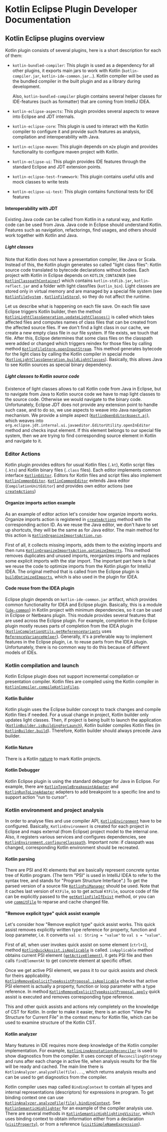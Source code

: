 # Kotlin Eclipse Plugin Developer Documentation

## Kotlin Eclipse plugins overview

Kotlin plugin consists of several plugins, here is a short description for each of them:

- `kotlin-bundled-compiler`: This plugin is used as a dependency for all other plugins, it exports main jars to work with Kotlin (`kotlin-compiler.jar`, `kotlin-ide-common.jar`...).
Kotlin compiler will be used as the bundled compiler in the built plugin and as a library during development.

    Also, `kotlin-bundled-compiler` plugin contains several helper classes for IDE-features (such as formatter) that are coming from IntelliJ IDEA.

- `kotlin-eclipse-aspects`: This plugin provides several aspects to weave into Eclipse and JDT internals.

- `kotlin-eclipse-core`: This plugin is used to interact with the Kotlin compiler to configure it and provide such features as analysis, compilation and interoperability with Java.

- `kotlin-eclipse-maven`: This plugin depends on `m2e` plugin and provides functionality to configure maven project with Kotlin.

- `kotlin-eclipse-ui`: This plugin provides IDE features through the standard Eclipse and JDT extension points.
    
- `kotlin-eclipse-test-framework`: This plugin contains useful utils and mock classes to write tests
    
- `kotlin-eclipse-ui-test`: This plugin contains functional tests for IDE features
    
#### Interoperability with JDT

Existing Java code can be called from Kotlin in a natural way, and Kotlin code can be used from Java.
Java code in Eclipse should understand Kotlin. Features such as navigation, refactorings, find usages, and others should work together with Kotlin and Java.

##### Light classes

Note that Kotlin does not have a presentation compiler, like Java or Scala. Instead of this, the
Kotlin plugin generates so called "light class files": Kotlin source code translated to bytecode declarations without bodies.
Each project with Kotlin in Eclipse depends on `KOTLIN_CONTAINER` (see [`KotlinClasspathContainer`](https://github.com/JetBrains/kotlin-eclipse/blob/master/kotlin-eclipse-core/src/org/jetbrains/kotlin/core/KotlinClasspathContainer.kt)) 
which contains `kotlin-stdlib.jar`, `kotlin-reflect.jar` and a folder with light classfiles (`kotlin_bin`).
Light classes are stored only in virtual memory and are managed by a special file system (see [`KotlinFileSystem`](https://github.com/JetBrains/kotlin-eclipse/blob/master/kotlin-eclipse-core/src/org/jetbrains/kotlin/core/filesystem/KotlinFileSystem.java)
, [`KotlinFileStore`](https://github.com/JetBrains/kotlin-eclipse/blob/master/kotlin-eclipse-core/src/org/jetbrains/kotlin/core/filesystem/KotlinFileStore.kt)), 
so they do not affect the runtime.
  
Let us describe what is happening on each file save.
On each file save Eclipse triggers Kotlin builder, then the method [`KotlinLightClassGeneration.updateLightClasses()`](https://github.com/JetBrains/kotlin-eclipse/blob/master/kotlin-eclipse-core/src/org/jetbrains/kotlin/core/asJava/KotlinLightClassGeneration.kt) 
is called which takes affected files and computes names of class files that can be created from the affected source files. 
If we don't find a light class in our cache, we create a new empty class file in our file system. If file exists, we touch that file. 
After this, Eclipse determines that some class files on the classpath were added or changed which triggers reindex for those files 
by calling method [`KotlinFileStore.openInputStream`](https://github.com/JetBrains/kotlin-eclipse/blob/master/kotlin-eclipse-core/src/org/jetbrains/kotlin/core/filesystem/KotlinFileStore.kt#L46). 
This method generates bytecode for the light class by calling the Kotlin compiler in special mode ([`KotlinLightClassGeneration.buildLightClasses`](https://github.com/JetBrains/kotlin-eclipse/blob/master/kotlin-eclipse-core/src/org/jetbrains/kotlin/core/asJava/KotlinLightClassGeneration.kt#L43)).
Basically, this allows Java to see Kotlin sources as special binary dependency.

##### Light classes to Kotlin source code

Existence of light classes allows to call Kotlin code from Java in Eclipse, but to navigate from Java to Kotlin source code we have to map light classes to the source code.
Otherwise we would navigate to the binary code. Unfortunately, Eclipse JDT does not provide any extension point to handle such case, and to do so, we use aspects to weave
into Java navigation mechanism. We provide a simple aspect ([`KotlinOpenEditorAspect.aj`](https://github.com/JetBrains/kotlin-eclipse/blob/master/kotlin-eclipse-aspects/src/org/jetbrains/kotlin/aspects/navigation/KotlinOpenEditorAspect.aj)), 
which weaves into `org.eclipse.jdt.internal.ui.javaeditor.EditorUtility.openInEditor` method and checks input element. 
If this element belongs to our special file system, then we are trying to find corresponding source element in Kotlin and navigate to it.

### Editor Actions

Kotlin plugin provides editors for usual Kotlin files (`.kt`), Kotlin script files (`.kts`) and Kotlin binary files (`.class` files).
Each editor implements common interface [`KotlinEditor`](https://github.com/JetBrains/kotlin-eclipse/blob/master/kotlin-eclipse-ui/src/org/jetbrains/kotlin/ui/editors/KotlinEditor.kt).
Editors for Kotlin files and script files also implement [`KotlinCommonEditor`](https://github.com/JetBrains/kotlin-eclipse/blob/master/kotlin-eclipse-ui/src/org/jetbrains/kotlin/ui/editors/KotlinCommonEditor.kt).
[`KotlinCommonEditor`](https://github.com/JetBrains/kotlin-eclipse/blob/master/kotlin-eclipse-ui/src/org/jetbrains/kotlin/ui/editors/KotlinCommonEditor.kt) 
extends Java editor (`CompilationUnitEditor`) and provides own editor actions (see [`createActions`](https://github.com/JetBrains/kotlin-eclipse/blob/master/kotlin-eclipse-ui/src/org/jetbrains/kotlin/ui/editors/KotlinCommonEditor.kt#L108))

#### Organize imports action example

As an example of editor action let's consider how organize imports works. Organize imports action is registered in [`createActions`](https://github.com/JetBrains/kotlin-eclipse/blob/master/kotlin-eclipse-ui/src/org/jetbrains/kotlin/ui/editors/KotlinCommonEditor.kt#L145) 
method with the corresponding action ID. As we reuse the Java editor, we don't have to set up shortcuts, they will be the same as for Java editor.
The main method for this action is [`KotlinOrganizeImportsAction.run`](https://github.com/JetBrains/kotlin-eclipse/blob/master/kotlin-eclipse-ui/src/org/jetbrains/kotlin/ui/editors/organizeImports/KotlinOrganizeImportsAction.kt#L59). 

First of all, it collects missing imports, adds them to the existing imports and then runs [`KotlinOrganizeImportsAction.optimizeImports`](https://github.com/JetBrains/kotlin-eclipse/blob/master/kotlin-eclipse-ui/src/org/jetbrains/kotlin/ui/editors/organizeImports/KotlinOrganizeImportsAction.kt#L86).
This method removes duplicates and unused imports, reorganizes imports and replaces some explicit imports with the star import. The important part here is that we
reuse the code to optimize imports from the Kotlin plugin for IntelliJ IDEA. The original method that is called from the Eclipse plugin is [`buildOptimizedImports`](https://github.com/JetBrains/kotlin/blob/master/idea/ide-common/src/org/jetbrains/kotlin/idea/util/OptimizedImportsBuilder.kt#L87), 
which is also used in the plugin for IDEA.

#### Code reuse from the IDEA plugin

Eclipse plugin depends on `kotlin-ide-common.jar` artifact, which provides common functionality for IDEA and Eclipse plugin. 
Basically, this is a module ([`ide-common`](https://github.com/JetBrains/kotlin/tree/master/idea/ide-common)) in Kotlin project with minimum dependencies, 
so it can be used in Eclipse or Netbeans plugin. This module provides several features that are used across the Eclipse plugin. 
For example, completion in the Eclipse plugin mostly reuses parts of completion from the IDEA plugin 
([`KotlinCompletionUtils.getReferenceVariants`](https://github.com/JetBrains/kotlin-eclipse/blob/master/kotlin-eclipse-ui/src/org/jetbrains/kotlin/ui/editors/completion/KotlinCompletionUtils.kt#L84) 
uses [`ReferenceVarianceHelper`](https://github.com/JetBrains/kotlin/blob/master/idea/ide-common/src/org/jetbrains/kotlin/idea/codeInsight/ReferenceVariantsHelper.kt)).
Generally, it's a preferable way to implement features in the Eclipse plugin, i.e. to reuse parts from the IDEA plugin. Unfortunately, there is no
common way to do this because of different models of IDEs.

### Kotlin compilation and launch

Kotlin Eclipse plugin does not support incremental compilation or presentation compiler. Kotlin files are compiled using the 
Kotlin compiler in [`KotlinCompiler.compileKotlinFiles`](https://github.com/JetBrains/kotlin-eclipse/blob/master/kotlin-eclipse-core/src/org/jetbrains/kotlin/core/compiler/KotlinCompiler.java#L48).
 
#### Kotlin Builder

Kotlin plugin uses the Eclipse builder concept to track changes and compile Kotlin files if needed. For a usual change in project, 
Kotlin builder only updates light classes. Then, if project is being built to launch the application ([`KotlinBuilder.isBuildingForLaunch`](https://github.com/JetBrains/kotlin-eclipse/blob/master/kotlin-eclipse-ui/src/org/jetbrains/kotlin/ui/builder/KotlinBuilder.kt#L180)), 
Kotlin builder compiles Kotlin files (in [`KotlinBuilder.build`](https://github.com/JetBrains/kotlin-eclipse/blob/master/kotlin-eclipse-ui/src/org/jetbrains/kotlin/ui/builder/KotlinBuilder.kt#L63)). 
Therefore, Kotlin builder should always precede Java builder.

#### Kotlin Nature

There is a Kotlin [nature](https://github.com/JetBrains/kotlin-eclipse/blob/master/kotlin-eclipse-core/src/org/jetbrains/kotlin/core/model/KotlinNature.kt) 
to mark Kotlin projects.

#### Kotlin Debugger

Kotlin Eclipse plugin is using the standard debugger for Java in Eclipse. 
For example, there are [`KotlinToggleBreakpointAdapter`](https://github.com/JetBrains/kotlin-eclipse/blob/master/kotlin-eclipse-ui/src/org/jetbrains/kotlin/ui/debug/KotlinToggleBreakpointAdapter.kt) 
and [`KotlinRunToLineAdapter`](https://github.com/JetBrains/kotlin-eclipse/blob/master/kotlin-eclipse-ui/src/org/jetbrains/kotlin/ui/debug/KotlinRunToLineAdapter.kt) 
adapters to add breakpoint to a specific line and to support action "run to cursor".     

### Kotlin environment and project analysis

In order to analyse files and use compiler API, [`KotlinEnvironment`](https://github.com/JetBrains/kotlin-eclipse/blob/master/kotlin-eclipse-core/src/org/jetbrains/kotlin/core/model/KotlinEnvironment.kt#L207) 
have to be configured. Basically, `KotlinEnvironment` is created for each project in Eclipse and maps external (from Eclipse) project model to the internal one. 
Also, it registers various services and configures dependencies, see [`KotlinEnvironment.configureClasspath`](https://github.com/JetBrains/kotlin-eclipse/blob/master/kotlin-eclipse-core/src/org/jetbrains/kotlin/core/model/KotlinEnvironment.kt#L231). 
Important note: if classpath was changed, corresponding Kotlin environment should be recreated.  

#### Kotlin parsing

There are PSI and Kt elements that are basically represent concrete syntax tree of Kotlin program. (The term "PSI" is used in IntelliJ IDEA to refer to the syntax tree, and stands for "Program Structure Interface".) To get the parsed version of a source file
[`KotlinPsiManager`](https://github.com/JetBrains/kotlin-eclipse/blob/master/kotlin-eclipse-core/src/org/jetbrains/kotlin/core/builder/KotlinPsiManager.kt) 
should be used. Note that it caches last version of `KtFile`, so to get actual `KtFile`, source code of file can be
explicitly passed to the [`getKotlinFileIfExist`](https://github.com/JetBrains/kotlin-eclipse/blob/master/kotlin-eclipse-core/src/org/jetbrains/kotlin/core/builder/KotlinPsiManager.kt#L368) 
method, or you can use [`commitFile`](https://github.com/JetBrains/kotlin-eclipse/blob/master/kotlin-eclipse-core/src/org/jetbrains/kotlin/core/builder/KotlinPsiManager.kt#L389) 
to reparse and cache changed file.

#### "Remove explicit type" quick assist example

Let's consider how "Remove explicit type" quick assist works. This quick assist removes explicitly written type reference for property, 
function and loop parameter, i.e. it converts `val s: String = "value"` to `val s = "value"`.
  
First of all, when user invokes quick assist on some element (`ctrl+1`), method
[`KotlinQuickAssist.isApplicable`](https://github.com/JetBrains/kotlin-eclipse/blob/master/kotlin-eclipse-ui/src/org/jetbrains/kotlin/ui/editors/quickassist/KotlinQuickAssist.kt#L32) 
is called. `isApplicable` method obtains current PSI element ([`getActiveElement`](https://github.com/JetBrains/kotlin-eclipse/blob/master/kotlin-eclipse-ui/src/org/jetbrains/kotlin/ui/editors/quickassist/KotlinQuickAssist.kt#L37)),
it gets PSI file and then calls `findElementAt` to get concrete element at specific offset.

Once we get active PSI element, we pass it to our quick assists and check for theirs applicability. 
[`KotlinRemoveExplicitTypeAssistProposal.isApplicable`](https://github.com/JetBrains/kotlin-eclipse/blob/master/kotlin-eclipse-ui/src/org/jetbrains/kotlin/ui/editors/quickassist/KotlinRemoveExplicitTypeAssistProposal.kt#L35)
checks that active PSI element is actually a property, function or loop parameter with a type reference. 
In method [`KotlinRemoveExplicitTypeAssistProposal.apply`](https://github.com/JetBrains/kotlin-eclipse/blob/master/kotlin-eclipse-ui/src/org/jetbrains/kotlin/ui/editors/quickassist/KotlinRemoveExplicitTypeAssistProposal.kt#L62) 
quick assist is executed and removes corresponding type reference.

This and other quick assists and actions rely completely on the knowledge of CST for Kotlin. In order to make it easier, there is an action
"View Psi Structure for Current File" in the context menu for Kotlin file, which can be used to examine structure of the Kotlin CST.

#### Kotlin analyzer

Many features in IDE requires more deep knowledge of the Kotlin compiler implementation. For example, [`KotlinLineAnnotationsReconciler`](https://github.com/JetBrains/kotlin-eclipse/blob/master/kotlin-eclipse-ui/src/org/jetbrains/kotlin/ui/editors/annotations/AnnotationManager.kt#L146)
is used  to show diagnostics from the compiler. It uses concept of `ReconcilingStrategy` and runs after each change in active file,
when analysis results for the file will be ready and cached. The main line there is `KotlinAnalyzer.analyzeFile(file)...`, which returns
analysis results and can be used to get diagnostics from the compiler.

Kotlin compiler uses map called `BindingContext` to contain all types and internal representations (descriptors) for expressions in program. 
To get binding context one can use [`KotlinAnalyzer.analyzeFile(file).bindingContext`](https://github.com/JetBrains/kotlin-eclipse/blob/master/kotlin-eclipse-core/src/org/jetbrains/kotlin/core/resolve/KotlinAnalyzer.kt#L26). 
See [`KotlinSemanticHighlighter`](https://github.com/JetBrains/kotlin-eclipse/blob/master/kotlin-eclipse-ui/src/org/jetbrains/kotlin/ui/editors/highlighting/KotlinSemanticHighlighting.kt) 
for an example of the compiler analysis use. There are several methods in [`KotlinSemanticHighlightingVisitor`](https://github.com/JetBrains/kotlin-eclipse/blob/master/kotlin-eclipse-ui/src/org/jetbrains/kotlin/ui/editors/highlighting/KotlinSemanticHighlightingVisitor.kt), 
which uses binding context to obtain information either from a declaration ([`visitProperty`](https://github.com/JetBrains/kotlin-eclipse/blob/master/kotlin-eclipse-ui/src/org/jetbrains/kotlin/ui/editors/highlighting/KotlinSemanticHighlightingVisitor.kt#L123)), 
or from a reference ([`visitSimpleNameExpression`](https://github.com/JetBrains/kotlin-eclipse/blob/master/kotlin-eclipse-ui/src/org/jetbrains/kotlin/ui/editors/highlighting/KotlinSemanticHighlightingVisitor.kt#L82)).     

